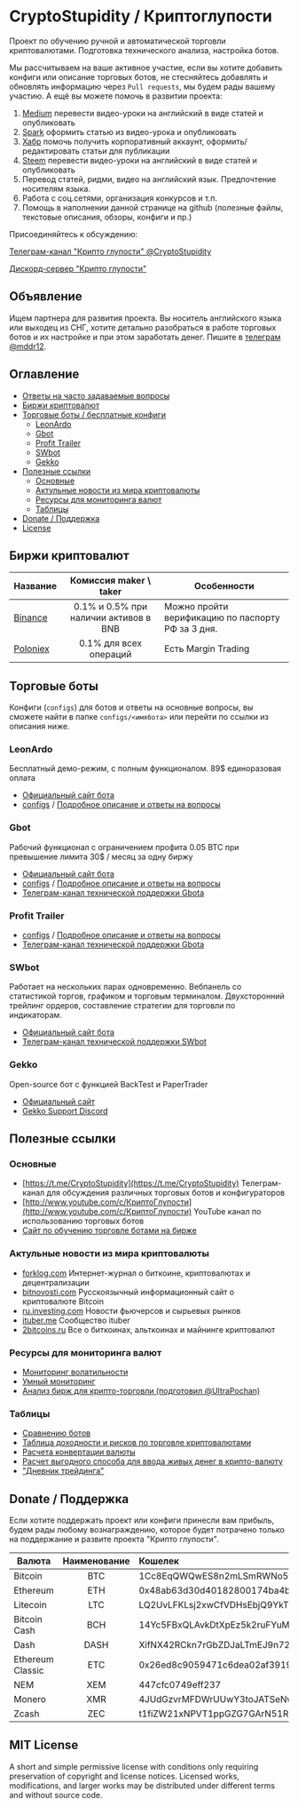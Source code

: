 # CryptoStupidity / Криптоглупости
Проект по обучению ручной и автоматической торговли криптовалютами. Подготовка технического анализа, настройка ботов.

Мы рассчитываем на ваше активное участие, если вы хотите добавить конфиги или описание торговых ботов, не стесняйтесь добавлять и обновлять информацию через ```Pull requests```, мы будем рады вашему участию. А ещё вы можете помочь в развитии проекта:
1.	[Medium](https://medium.com/cryptostupidity) перевести видео-уроки на английский в виде статей и опубликовать
2.	[Spark](https://spark.ru/startup/cryptostupidity/wall) оформить статью из видео-урока и опубликовать
3.	[Хабр](http://habr.com) помочь получить корпоративный аккаунт, оформить/редактировать статьи для публикации
4.	[Steem](https://steemit.com/@steemitblog) перевести видео-уроки на английский в виде статей и опубликовать
5.	Перевод статей, ридми, видео на английский язык. Предпочтение носителям языка.
6. Работа с соц.сетями, организация конкурсов и т.п.
7. Помощь в наполнении данной странице на github (полезные файлы, текстовые описания, обзоры, конфиги и пр.)

Присоединяйтесь к обсуждению:

[Телеграм-канал "Крипто глупости" @CryptoStupidity](https://t.me/CryptoStupidity)

[Дискорд-сервер "Крипто глупости"](https://discord.gg/FcyVPDb)

## Объявление

Ищем партнера для развития проекта. Вы носитель английского языка или выходец из СНГ, хотите детально разобраться в работе торговых ботов и их настройке и при этом заработать денег. Пишите в [телеграм @mddr12](https://t.me/mddr12).

## Оглавление

* [Ответы на часто задаваемые вопросы](docs/README.md)
* [Биржи криптовалют](#Биржи-криптовалют)
* [Торговые боты / бесплатные конфиги](#Торговые-боты)
  * [LeonArdo](#leonardo)
  * [Gbot](#gbot)
  * [Profit Trailer](#profit-trailer)
  * [SWbot](#swbot)
  * [Gekko](#gekko)
* [Полезные ссылки](#Полезные-ссылки)
  * [Основные](#Основные)
  * [Актульные новости из мира криптовалюты](#Актульные-новости-из-мира-криптовалюты)
  * [Ресурсы для мониторинга валют](#Ресурсы-для-мониторинга-валют)
  * [Таблицы](#Таблицы)
* [Donate / Поддержка](#donate--Поддержка)
* [License](#mit-license)

## Биржи криптовалют

|  Название    | Комиссия maker \ taker  | Особенности |
|-------------------|:----------------------:|-----------|
| [Binance](https://www.binance.com/) | 0.1% и 0.5% при наличии активов в BNB | Можно пройти верификацию по паспорту РФ за 3 дня. |
| [Poloniex](https://poloniex.com/)  | 0.1% для всех операций | Есть Margin Trading |

## Торговые боты
Конфиги (```configs```) для ботов и ответы на основные вопросы, вы сможете найти в папке ```configs/<имябота>``` или перейти по ссылки из описания ниже.

### LeonArdo
Бесплатный демо-режим, с полным функционалом.  89$ единоразовая оплата

* [Официальный сайт бота](www.marginsoftware.de)
* [configs](configs/leonardo) / [Подробное описание и ответы на вопросы](configs/leonardo/README.md)

### Gbot
Рабочий функционал с ограничением профита 0.05 BTC при превышение лимита 30$ / месяц за одну биржу

* [Официальный сайт бота](https://gbot-trader.herokuapp.com)
* [configs](configs/gbot) / [Подробное описание и ответы на вопросы](configs/gbot/README.md)
* [Телеграм-канал технической поддержки Gbota](https://t.me/gbottrader_chat)

### Profit Trailer

* [configs](configs/profittrailer) / [Подробное описание и ответы на вопросы](configs/profittrailer/README.md)
* [Телеграм-канал технической поддержки Gbota](https://t.me/joinchat/DreUUw-n-aGoi2LunoJTFA)

### SWbot
Работает на нескольких парах одновременно. Вебпанель со статистикой торгов, графиком и торговым терминалом. Двухсторонний трейлинг ордеров, составление стратегии для торговли по индикаторам.

* [Официальный сайт бота](https://swbot.info)
* [Телеграм-канал технической поддержки SWbot](https://t.me/Smart_bot_alfa)

### Gekko
Open-source бот с функцией BackTest и PaperTrader

* [Официальный сайт](https://gekko.wizb.it/)
* [Gekko Support Discord](https://discordapp.com/invite/26wMygt)

## Полезные ссылки

### Основные
* [https://t.me/CryptoStupidity](https://t.me/CryptoStupidity) Телеграм-канал для обсуждения различных торговых ботов и конфигураторов
* [http://www.youtube.com/c/КриптоГлупости](http://www.youtube.com/c/КриптоГлупости) YouTube канал по использованию торговых ботов
* [Сайт по обучению торговле ботами на бирже](https://www.buh-seminar.ru/)

### Актульные новости из мира криптовалюты
* [forklog.com](https://forklog.com/) Интернет-журнал о биткоине, криптовалютах и децентрализации
* [bitnovosti.com](https://bitnovosti.com)
Русскоязычный информационный сайт о криптовалюте Bitcoin
* [ru.investing.com](https://ru.investing.com/news/%D0%9D%D0%BE%D0%B2%D0%BE%D1%81%D1%82%D0%B8-%D1%84%D1%8C%D1%8E%D1%87%D0%B5%D1%80%D1%81%D0%BE%D0%B2-%D0%B8-%D1%81%D1%8B%D1%80%D1%8C%D0%B5%D0%B2%D1%8B%D1%85-%D1%80%D1%8B%D0%BD%D0%BA%D0%BE%D0%B2) Новости фьючерсов и сырьевых рынков
* [ituber.me](https://ituber.me) Сообщество ituber
* [2bitcoins.ru](https://2bitcoins.ru) Все о биткоинах, альткоинах и майнинге криптовалют

### Ресурсы для мониторинга валют
* [Мониторинг волатильности](https://monitor-volatility-poloniex.herokuapp.com/)
* [Умный мониторинг](http://smartbot.su.swtest.ru/)
* [Анализ бирж для крипто-торговли (подготовил @UltraPochan)](https://docs.google.com/spreadsheets/d/1rsu_Z6FK113dWYq04NMaZXaQZ1cLDC0yktnhc3fkzF4/edit?usp=sharing)

### Таблицы

* [Сравнению ботов](https://docs.google.com/spreadsheets/d/1VMG21PQHvU3cDLZ6fLL17TWjiEgWzSpRfk3jA37MMUg/edit?usp=sharing)
* [Таблица доходности и рисков по торговле криптовалютами](https://docs.google.com/spreadsheets/d/1E4xQp7FsBfylYL1rEgXeinO8__tWRaVP_eLVFwR6HbY/edit?usp=sharing)
* [Расчета конвертации валюты](https://docs.google.com/spreadsheets/d/1FXgUwSibQcTpBiN6l5okAcX5jHmyZmVu316mLZzeIEc/edit?usp=sharing)
* [Расчет выгодного способа для ввода живых денег в крипто-валюту](https://docs.google.com/spreadsheets/d/1fB1zwTbkHhq7dsJLEhfVll-DB8Mb5nEN-lI6P7ng7QE/edit?usp=sharing)
* ["Дневник трейдинга"](https://docs.google.com/spreadsheets/d/1_eX8ws6s-pQif9Bm3yEcP5d7mZNB5P41GfTKWzWvnuA/edit?usp=sharing)

## Donate / Поддержка
Если хотите поддержать проект или конфиги принесли вам прибыль, будем рады любому вознаграждению, которое будет потрачено только на поддержание и развите проекта "Крипто глупости".

| Валюта      | Наименование  | Кошелек |
| ------------|:-------------:|:------- |
| Bitcoin   | BTC | 1Cc8EqQWQwES8n2mLSmRWNo5tfBU2B5WMH |
| Ethereum  | ETH | 0x48ab63d30d40182800174ba4b0619a295cbe9d46 |
| Litecoin  | LTC | LQ2UvLFKLsj2xwCfVDHsEbjQ9YkTPhkPKR |
| Bitcoin Cash  | BCH | 14Yc5FBxQLAvkDtXpEz5k2ruFYuMoYBFAv |
| Dash  | DASH | XifNX42RCkn7rGbZDJaLTmEJ9n72gcaxpv |
| Ethereum Classic  | ETC | 0x26ed8c9059471c6dea02af3919b5595897bd4bd4 |
| NEM  | XEM | 447cfc0749eff237 |
| Monero  | XMR | 4JUdGzvrMFDWrUUwY3toJATSeNwjn54LkCnKBPRzDuhzi5vSepHfUckJNxRL2gjkNrSqtCoRUrEDAgRwsQvVCjZbRx9J1WykvupAWKUswX |
| Zcash  | ZEC | t1fiZW21xNPVT1ppGZG7GArN51RXqpMiVrL |

## MIT License
A short and simple permissive license with conditions only requiring preservation of copyright and license notices. Licensed works, modifications, and larger works may be distributed under different terms and without source code.
